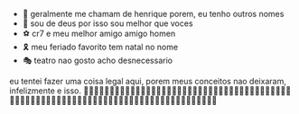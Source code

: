 - 🦴 geralmente me chamam de henrique porem, eu tenho outros nomes
- 🦢 sou de deus por isso sou melhor que voces
- ⚽ cr7 e meu melhor amigo amigo homen
- 🎗 meu feriado favorito tem natal no nome
- 🎭 teatro nao gosto acho desnecessario

<!---
henrique05gomes/henrique05gomes is a ✨ special ✨ praticamente, eu trabalho aqui desde 2016, mais minha conta antiga foi hackeada, eu trabalho na escola santo olimpia, eu te adoro voces me aman, mais o mosso e o osso nao e amigo pratico
--->
eu tentei fazer uma coisa legal aqui, porem meus conceitos nao deixaram, infelizmente e isso.
🦴🦴🦴🦴🦴🦴🦴🦴🦴🦴🦴🦴🦴🦴🦴🦴🦴🦴🦴🦴🦴🦴🦴🦴🦴🦴🦴🦴🦴🦴🦴🦴🦴🦴🦴🦴🦴🦴🦴🦴🦴🦴🦴🦴🦴🦴🦴🦴🦴🦴🦴🦴🦴🦴🦴🦴🦴🦴🦴🦴🦴🦴🦴🦴🦴🦴🦴🦴🦴🦴🦴🦴🦴🦴🦴🦴🦴🦴🦴🦴
